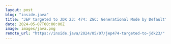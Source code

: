 ```yaml
---
layout: post
blog: "inside.java"
title: "JEP targeted to JDK 23: 474: ZGC: Generational Mode by Default"
date: 2024-05-07T00:00:00Z
image: images/java.png
remote_url: "https://inside.java/2024/05/07/jep474-targeted-to-jdk23/"
---
```


